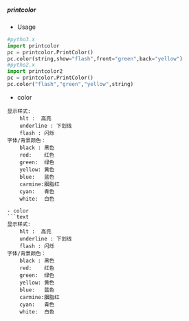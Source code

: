 ##### printcolor

- Usage
```python
#pytho3.x
import printcolor
pc = printcolor.PrintColor()
pc.color(string,show="flash",front="green",back="yellow")
#pytho2.x
import printcolor2
pc = printcolor.PrintColor()
pc.color("flash","green","yellow",string)
```
- color
```text
显示样式:
    hlt :  高亮
    underline : 下划线
    flash : 闪烁
字体/背景颜色：
    black : 黑色
    red:    红色
    green:  绿色
    yellow: 黄色
    blue:   蓝色
    carmine:胭脂红
    cyan:   青色
    white:  白色
```
```
- color
```text
显示样式:
    hlt :  高亮
    underline : 下划线
    flash : 闪烁
字体/背景颜色：
    black : 黑色
    red:    红色
    green:  绿色
    yellow: 黄色
    blue:   蓝色
    carmine:胭脂红
    cyan:   青色
    white:  白色
```
